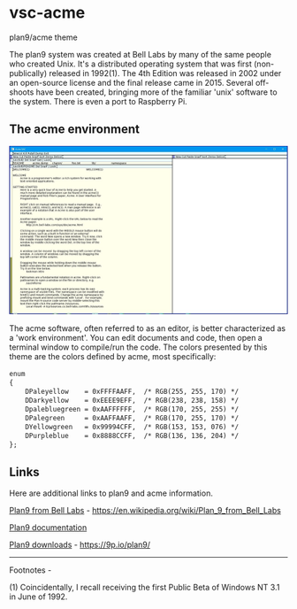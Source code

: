 # vsc-acme 

plan9/acme theme

The plan9 system was created at Bell Labs by many of the same people who created Unix. It's a distributed operating system that
was first (non-publically) released in 1992(1). The 4th Edition was released in 2002 under an open-source license and the final
release came in 2015. Several off-shoots have been created, bringing more of the familiar 'unix' software to the system. There
is even a port to Raspberry Pi.

## The acme environment
![The acme environment](acme-small.jpg)

The acme software, often referred to as an editor, is better characterized as a 'work environment'. You can edit documents and
code, then open a terminal window to compile/run the code. The colors presented by this theme are the colors defined by acme,
most specifically:

```
enum
{
    DPaleyellow    = 0xFFFFAAFF,  /* RGB(255, 255, 170) */
    DDarkyellow    = 0xEEEE9EFF,  /* RGB(238, 238, 158) */
    Dpalebluegreen = 0xAAFFFFFF,  /* RGB(170, 255, 255) */
    DPalegreen     = 0xAAFFAAFF,  /* RGB(170, 255, 170) */
    DYellowgreen   = 0x99994CFF,  /* RGB(153, 153, 076) */
    DPurpleblue    = 0x8888CCFF,  /* RGB(136, 136, 204) */
};
```

## Links

Here are additional links to plan9 and acme information.

[Plan9 from Bell Labs](https://en.wikipedia.org/wiki/Plan_9_from_Bell_Labs) - https://en.wikipedia.org/wiki/Plan_9_from_Bell_Labs

[Plan9 documentation](http://doc.cat-v.org/plan_9/4th_edition/papers/9)

[Plan9 downloads](https://9p.io/plan9/) - https://9p.io/plan9/


<hr>
Footnotes -

(1) Coincidentally, I recall receiving the first Public Beta of Windows NT 3.1 in June of 1992.
